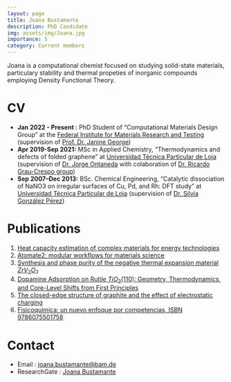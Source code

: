 ```yaml
---
layout: page
title: Joana Bustamante
description: PhD Candidate
img: assets/img/Joana.jpg
importance: 5
category: Current members
---
```


Joana is a computational chemist focused on studying solid-state materials, particulary stability and thermal propeties of inorganic compounds employing Density Functional Theory.

# CV

- **Jan 2022 - Present :** PhD Student of “Computational Materials Design Group” at the [Federal Institute for Materials Research and Testing](https://www.bam.de/Navigation/EN/Home/home.html) (supervision of [Prof. Dr. Janine George](https://jageo.github.io/))
- **Apr 2019-Sep 2021:** MSc in Applied Chemistry, “Thermodynamics and defects of folded graphene” at [Universidad Técnica Particular de Loja](https://www.utpl.edu.ec/) (supervision of [Dr. Jorge Ontaneda](https://www.sems.qmul.ac.uk/staff/j.ontanedarojas) with colaboration of [Dr. Ricardo Grau-Crespo group](https://www.reading.ac.uk/chemistry/staff/dr-ricardo-grau-crespo))
- **Sep 2007–Dec 2013:** BSc. Chemical Engineering, “Catalytic dissociation of NaNO3 on irregular surfaces of Cu, Pd, and Rh: DFT study” at [Universidad Técnica Particular de Loja](https://www.utpl.edu.ec/) (supervision of [Dr. Silvia González Pérez](https://investigacion.utpl.edu.ec/es/sgonzalez))

# Publications

1. [Heat capacity estimation of complex materials for energy technologies](https://doi.org/10.1016/j.joule.2025.102054)
2. [Atomate2: modular workflows for materials science](https://doi.org/10.1039/d5dd00019j)
3. [Synthesis and phase purity of the negative thermal expansion material $ZrV_{2}O_{7}$](https://doi.org/10.1039/d4tc04095c)
4. [Dopamine Adsorption on Rutile $TiO_2$(110): Geometry, Thermodynamics, and Core-Level Shifts from First Principles](https://doi.org/10.1021/acsomega.1c05784)
5. [The closed-edge structure of graphite and the effect of electrostatic charging](https://doi.org/10.1039/C9RA09913A)
6. [Fisicoquímica: un nuevo enfoque por competencias, ISBN 9786075501758](https://www.elsotano.com/libro/fisicoquimica-un-nuevo-enfoque-por-competencias_10567689)

# Contact

- Email : [joana.bustamante@bam.de](mailto:joana.bustamante@bam.de)
- ResearchGate : [Joana Bustamante](https://www.researchgate.net/profile/Joana-Bustamante)
